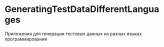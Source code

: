 # GeneratingTestDataDifferentLanguages
Приложения для генерации тестовых данных на разных языках программирования 
